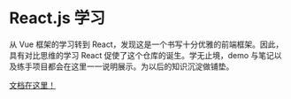 # React.js 学习

从 Vue 框架的学习转到 React，发现这是一个书写十分优雅的前端框架。因此，具有对比思维的学习 React 促使了这个仓库的诞生。学无止境，demo 与笔记以及练手项目都会在这里一一说明展示。为以后的知识沉淀做铺垫。

[文档在这里！](https://aqingcyan.github.io/react.js-learn/)
